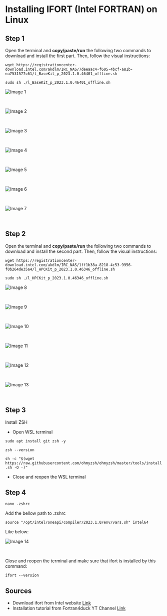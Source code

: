# Installing IFORT (Intel FORTRAN) on Linux

## Step 1
Open the terminal and **copy/paste/run** the following two commands to download and install the first part. Then, follow the visual instructions:

`wget https://registrationcenter-download.intel.com/akdlm/IRC_NAS/7deeaac4-f605-4bcf-a81b-ea7531577c61/l_BaseKit_p_2023.1.0.46401_offline.sh`

`sudo sh ./l_BaseKit_p_2023.1.0.46401_offline.sh`


![Image 1](../images/ifort_installation_images/image01.png)<p>&nbsp;</p>
![Image 2](../images/ifort_installation_images/image02.png)<p>&nbsp;</p>
![Image 3](../images/ifort_installation_images/image03.png)<p>&nbsp;</p>
![Image 4](../images/ifort_installation_images/image04.png)<p>&nbsp;</p>
![Image 5](../images/ifort_installation_images/image05.png)<p>&nbsp;</p>
![Image 6](../images/ifort_installation_images/image06.png)<p>&nbsp;</p>
![Image 7](../images/ifort_installation_images/image07.png)<p>&nbsp;</p>


## Step 2
Open the terminal and **copy/paste/run** the following two commands to download and install the second part. Then, follow the visual instructions:

`wget https://registrationcenter-download.intel.com/akdlm/IRC_NAS/1ff1b38a-8218-4c53-9956-f0b264de35a4/l_HPCKit_p_2023.1.0.46346_offline.sh`

`sudo sh ./l_HPCKit_p_2023.1.0.46346_offline.sh`

![Image 8](../images/ifort_installation_images/image08.png)<p>&nbsp;</p>
![Image 9](../images/ifort_installation_images/image09.png)<p>&nbsp;</p>
![Image 10](../images/ifort_installation_images/image10.png)<p>&nbsp;</p>
![Image 11](../images/ifort_installation_images/image11.png)<p>&nbsp;</p>
![Image 12](../images/ifort_installation_images/image12.png)<p>&nbsp;</p>
![Image 13](../images/ifort_installation_images/image13.png)<p>&nbsp;</p>

## Step 3
Install ZSH
- Open WSL terminal

`sudo apt install git zsh -y`

`zsh --version`

`sh -c "$(wget https://raw.githubusercontent.com/ohmyzsh/ohmyzsh/master/tools/install.sh -O -)"`

- Close and reopen the WSL terminal

## Step 4

`nano .zshrc`

Add the bellow path to .zshrc

`source "/opt/intel/oneapi/compiler/2023.1.0/env/vars.sh" intel64`

Like below:


![Image 14](../images/ifort_installation_images/image14.png)<p>&nbsp;</p>

Close and reopen the terminal and make sure that ifort is installed by this command:

`ifort --version`

## Sources
- Download ifort from Intel website [Link](https://www.intel.com/content/www/us/en/developer/tools/oneapi/base-toolkit-download.html?operatingsystem=linux&distributions=offline&version=2023.1)
- Installation tutorial from Fortran4duck YT Channel [Link](https://www.youtube.com/watch?v=ULR9Esf3sDc)
